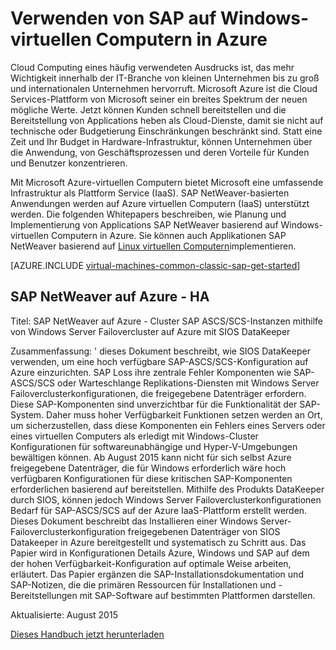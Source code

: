 <properties
   pageTitle="Verwenden von SAP auf Windows-virtuellen Computern | Microsoft Azure"
   description="Informationen zum Verwenden von SAP auf Windows-virtuellen Computern (virtuellen Computern) in Microsoft Azure löschen"
   services="virtual-machines-windows,virtual-network,storage"
   documentationCenter="saponazure"
   authors="MSSedusch"
   manager="timlt"
   editor=""
   tags="azure-service-management"
   keywords=""/>
<tags
   ms.service="virtual-machines-windows"
   ms.devlang="NA"
   ms.topic="campaign-page"
   ms.tgt_pltfrm="vm-windows"
   ms.workload="na"
   ms.date="10/04/2016"
   ms.author="sedusch"/>

# <a name="using-sap-on-windows-virtual-machines-in-azure"></a>Verwenden von SAP auf Windows-virtuellen Computern in Azure

Cloud Computing eines häufig verwendeten Ausdrucks ist, das mehr Wichtigkeit innerhalb der IT-Branche von kleinen Unternehmen bis zu groß und internationalen Unternehmen hervorruft. Microsoft Azure ist die Cloud Services-Plattform von Microsoft seiner ein breites Spektrum der neuen mögliche Werte. Jetzt können Kunden schnell bereitstellen und die Bereitstellung von Applications heben als Cloud-Dienste, damit sie nicht auf technische oder Budgetierung Einschränkungen beschränkt sind. Statt eine Zeit und Ihr Budget in Hardware-Infrastruktur, können Unternehmen über die Anwendung, von Geschäftsprozessen und deren Vorteile für Kunden und Benutzer konzentrieren.

Mit Microsoft Azure-virtuellen Computern bietet Microsoft eine umfassende Infrastruktur als Plattform Service (IaaS). SAP NetWeaver-basierten Anwendungen werden auf Azure virtuellen Computern (IaaS) unterstützt werden. Die folgenden Whitepapers beschreiben, wie Planung und Implementierung von Applications SAP NetWeaver basierend auf Windows-virtuellen Computern in Azure. Sie können auch Applikationen SAP NetWeaver basierend auf [Linux virtuellen Computern](virtual-machines-linux-classic-sap-get-started.md)implementieren.

[AZURE.INCLUDE [virtual-machines-common-classic-sap-get-started](../../includes/virtual-machines-common-classic-sap-get-started.md)]

## <a name="sap-netweaver-on-azure---ha"></a>SAP NetWeaver auf Azure - HA

Titel: SAP NetWeaver auf Azure - Cluster SAP ASCS/SCS-Instanzen mithilfe von Windows Server Failovercluster auf Azure mit SIOS DataKeeper

Zusammenfassung: ' dieses Dokument beschreibt, wie SIOS DataKeeper verwenden, um eine hoch verfügbare SAP-ASCS/SCS-Konfiguration auf Azure einzurichten. SAP Loss ihre zentrale Fehler Komponenten wie SAP-ASCS/SCS oder Warteschlange Replikations-Diensten mit Windows Server Failoverclusterkonfigurationen, die freigegebene Datenträger erfordern. Diese SAP-Komponenten sind unverzichtbar für die Funktionalität der SAP-System. Daher muss hoher Verfügbarkeit Funktionen setzen werden an Ort, um sicherzustellen, dass diese Komponenten ein Fehlers eines Servers oder eines virtuellen Computers als erledigt mit Windows-Cluster Konfigurationen für softwareunabhängige und Hyper-V-Umgebungen bewältigen können. Ab August 2015 kann nicht für sich selbst Azure freigegebene Datenträger, die für Windows erforderlich wäre hoch verfügbaren Konfigurationen für diese kritischen SAP-Komponenten erforderlichen basierend auf bereitstellen. Mithilfe des Produkts DataKeeper durch SIOS, können jedoch Windows Server Failoverclusterkonfigurationen Bedarf für SAP-ASCS/SCS auf der Azure IaaS-Plattform erstellt werden. Dieses Dokument beschreibt das Installieren einer Windows Server-Failoverclusterkonfiguration freigegebenen Datenträger von SIOS Datakeeper in Azure bereitgestellt und systematisch zu Schritt aus. Das Papier wird in Konfigurationen Details Azure, Windows und SAP auf dem der hohen Verfügbarkeit-Konfiguration auf optimale Weise arbeiten, erläutert. Das Papier ergänzen die SAP-Installationsdokumentation und SAP-Notizen, die die primären Ressourcen für Installationen und -Bereitstellungen mit SAP-Software auf bestimmten Plattformen darstellen.

Aktualisierte: August 2015

[Dieses Handbuch jetzt herunterladen](http://go.microsoft.com/fwlink/?LinkId=613056)
